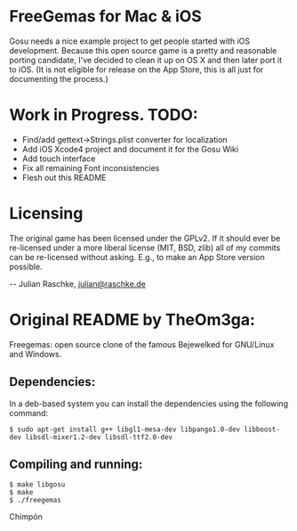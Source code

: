 # FreeGemas for Mac & iOS

Gosu needs a nice example project to get people started with iOS development. Because this open source game is a pretty and reasonable porting candidate, I've decided to clean it up on OS X and then later port it to iOS. (It is not eligible for release on the App Store, this is all just for documenting the process.)

# Work in Progress. TODO:

 * Find/add gettext->Strings.plist converter for localization
 * Add iOS Xcode4 project and document it for the Gosu Wiki
 * Add touch interface
 * Fix all remaining Font inconsistencies
 * Flesh out this README

# Licensing

The original game has been licensed under the GPLv2. If it should ever be re-licensed under a more liberal license (MIT, BSD, zlib) all of my commits can be re-licensed without asking. E.g., to make an App Store version possible.

-- Julian Raschke, <julian@raschke.de>

# Original README by TheOm3ga:

Freegemas: open source clone of the famous Bejewelked for GNU/Linux and Windows.

Dependencies:
--------------
In a deb-based system you can install the dependencies using the following command:

    $ sudo apt-get install g++ libgl1-mesa-dev libpango1.0-dev libboost-dev libsdl-mixer1.2-dev libsdl-ttf2.0-dev

Compiling and running:
-----------------------

    $ make libgosu
    $ make
    $ ./freegemas

Chimpón
